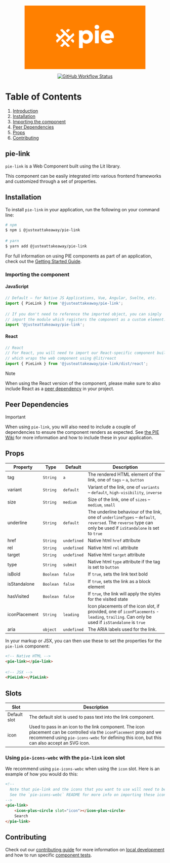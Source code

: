 <p align="center">
  <img align="center" src="../../../readme_image.png" height="200" alt="">
</p>

<p align="center">
  <a href="https://www.npmjs.com/@justeattakeaway/pie-link">
    <img alt="GitHub Workflow Status" src="https://img.shields.io/npm/v/@justeattakeaway/pie-link.svg">
  </a>
</p>

# Table of Contents

1. [Introduction](#pie-link)
2. [Installation](#installation)
3. [Importing the component](#importing-the-component)
4. [Peer Dependencies](#peer-dependencies)
5. [Props](#props)
6. [Contributing](#contributing)

## pie-link

`pie-link` is a Web Component built using the Lit library.

This component can be easily integrated into various frontend frameworks and customized through a set of properties.


## Installation

To install `pie-link` in your application, run the following on your command line:

```bash
# npm
$ npm i @justeattakeaway/pie-link

# yarn
$ yarn add @justeattakeaway/pie-link
```

For full information on using PIE components as part of an application, check out the [Getting Started Guide](https://github.com/justeattakeaway/pie/wiki/Getting-started-with-PIE-Web-Components).


### Importing the component

#### JavaScript
```js
// Default – for Native JS Applications, Vue, Angular, Svelte, etc.
import { PieLink } from '@justeattakeaway/pie-link';

// If you don't need to reference the imported object, you can simply
// import the module which registers the component as a custom element.
import '@justeattakeaway/pie-link';
```

#### React
```js
// React
// For React, you will need to import our React-specific component build
// which wraps the web component using @lit/react
import { PieLink } from '@justeattakeaway/pie-link/dist/react';
```

> [!NOTE]
> When using the React version of the component, please make sure to also
> include React as a [peer dependency](#peer-dependencies) in your project.


## Peer Dependencies

> [!IMPORTANT]
> When using `pie-link`, you will also need to include a couple of dependencies to ensure the component renders as expected. See [the PIE Wiki](https://github.com/justeattakeaway/pie/wiki/Getting-started-with-PIE-Web-Components#expected-dependencies) for more information and how to include these in your application.

## Props

| Property      | Type      | Default     | Description                                                                                          |
| ------------- | --------- | ----------- | ---------------------------------------------------------------------------------------------------- |
| tag           | `String`  | `a`         | The rendered HTML element of the link, one of `tags` – `a`, `button`                        |
| variant       | `String`  | `default`   | Variant of the link, one of `variants` – `default`, `high-visibility`, `inverse`         |
| size          | `String`  | `medium`    | Size of the link, one of `sizes` – `medium`, `small`                                          |
| underline     | `String`  | `default`   | The underline behaviour of the link, one of `underlineTypes` – `default`, `reversed`. The `reverse` type can only be used if `isStandalone` is set to `true`                                          |
| href          | `String`  | `undefined` | Native html `href` attribute                                                                       |
| rel           | `String`  | `undefined` | Native html `rel` attribute                                                                        |
| target        | `String`  | `undefined` | Native html `target` attribute                                                                     |
| type          | `String`  | `submit`    | Native html `type` attribute if the tag is set to `button`                                       |
| isBold        | `Boolean` | `false`     | If `true`, sets the link text bold                                                                 |
| isStandalone  | `Boolean` | `false`     | If `true`, sets the link as a block element                                                        |
| hasVisited    | `Boolean` | `false`     | If `true`, the link will apply the styles for the visited state                                    |
| iconPlacement | `String`  | `leading`   | Icon placements of the icon slot, if provided, one of `iconPlacements` - `leading`, `trailing`. Can only be used if `isStandalone` is `true` |
| aria          | `object`  | `undefined` | The ARIA labels used for the link. |

In your markup or JSX, you can then use these to set the properties for the `pie-link` component:

```html
<!-- Native HTML -->
<pie-link></pie-link>

<!-- JSX -->
<PieLink></PieLink>
```

## Slots

| Slot         | Description                                                                                                                                                                                                                |
| ------------ | -------------------------------------------------------------------------------------------------------------------------------------------------------------------------------------------------------------------------- |
| Default slot | The default slot is used to pass text into the link component.                                                                                                                                                             |
| icon         | Used to pass in an icon to the link component. The icon placement can be controlled via the `iconPlacement` prop and we recommend using `pie-icons-webc` for defining this icon, but this can also accept an SVG icon. |

### Using `pie-icons-webc` with the `pie-link` icon slot

We recommend using `pie-icons-webc` when using the `icon` slot. Here is an example of how you would do this:

```html
<!--
  Note that pie-link and the icons that you want to use will need to be imported as components into your application.
  See the `pie-icons-webc` README for more info on importing these icons.
-->
<pie-link>
    <icon-plus-circle slot="icon"></icon-plus-circle>
    Search
</pie-link>
```

## Contributing

Check out our [contributing guide](https://github.com/justeattakeaway/pie/wiki/Contributing-Guide) for more information on [local development](https://github.com/justeattakeaway/pie/wiki/Contributing-Guide#local-development) and how to run specific [component tests](https://github.com/justeattakeaway/pie/wiki/Contributing-Guide#testing).